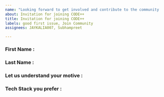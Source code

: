 ```yaml
---
name: "Looking forward to get involved and contribute to the community \U0001F389❄ "
about: Invitation for joining CODE++
title: Invitation for joining CODE++
labels: good first issue, Join Community
assignees: JAYKALIA007, Subhampreet

---
```


### First Name : 

### Last Name :

### Let us understand your motive :

### Tech Stack you prefer :
